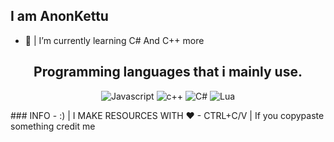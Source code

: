 ## I am AnonKettu
- 🌱 | I’m currently learning C# And C++ more

<h2 align="center">Programming languages that i mainly use.</h2>
<p align="center">
  <img alt="Javascript" src="https://img.shields.io/badge/-JavaScript-090909?style=for-the-badge&logo=JavaScript&logoColor=E9D54D"></a> 
  <img alt="c++" src="https://img.shields.io/badge/-C++-090909?style=for-the-badge&logo=C%2b%2b&logoColor=6296CC"></a> 
  <img alt="C#" src="https://upload.wikimedia.org/wikipedia/commons/7/7a/C_Sharp_logo.svg"></a> 
  <img alt="Lua" src="https://upload.wikimedia.org/wikipedia/commons/c/cf/Lua-Logo.svg"></a> 
</p>
### INFO
- :) | I MAKE RESOURCES WITH ❤
- CTRL+C/V | If you copypaste something credit me
